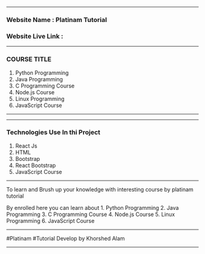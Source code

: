 *************************************************************************

### Website Name  : Platinam Tutorial

### Website Live Link : 

*************************************************************************

### COURSE TITLE ###

1. Python Programming
2. Java Programming
3. C Programming Course
4. Node.js Course
5. Linux Programming
6. JavaScript Course

*************************************************************************

*************************************************************************

### Technologies Use In thi Project ###

1. React Js
2. HTML
3. Bootstrap
4. React Bootstrap
5. JavaScript Course

*************************************************************************

To learn and Brush up your knowledge with interesting course by platinam tutorial

By enrolled here you can learn about 1. Python Programming 2. Java Programming 3. C Programming Course 4. Node.js Course 5. Linux Programming 6. JavaScript Course

*************************************************************************

#Platinam #Tutorial
Develop by Khorshed Alam

*************************************************************************
